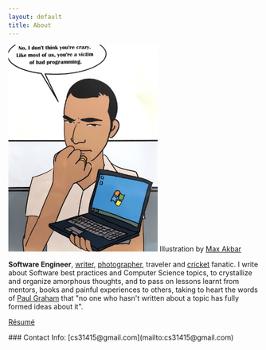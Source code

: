 ```yaml
---
layout: default
title: About
---
```


<div style="width:100%;">
<div class="biophoto" style="">
    <img src="/img/cs.jpg"/>
    <span class="credit">Illustration by <a href="https://www.linkedin.com/in/maxakbar/">Max Akbar</a></span>
</div>
<p>
<b>Software Engineer</b>, <a href="/">writer</a>, <a href="https://www.instagram.com/cs31415">photographer</a>, traveler and <a href="https://en.wikipedia.org/wiki/Cricket">cricket</a> fanatic. I write about Software best practices and Computer Science topics, to crystallize and organize amorphous thoughts, and to pass on lessons learnt from mentors, books and painful experiences to others, taking to heart the words of <a href="https://paulgraham.com/words.html">Paul Graham</a> that "no one who hasn't written about a topic has fully formed ideas about it".
</p>
<p>
<a href="/chandra%20sivaraman.pdf">Résumé</a>
</p>
</div>
### Contact Info:
[cs31415@gmail.com](mailto:cs31415@gmail.com)
